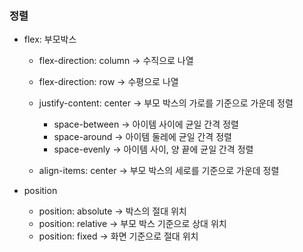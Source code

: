 
### 정렬  

- flex: 부모박스
    - flex-direction: column → 수직으로 나열
    - flex-direction: row → 수평으로 나열
    
    - justify-content: center →  부모 박스의 가로를 기준으로 가운데 정렬
        - space-between → 아이템 사이에 균일 간격 정렬
        - space-around → 아이템 둘레에 균일 간격 정렬
        - space-evenly → 아이템 사이, 양 끝에 균일 간격 정렬
    - align-items: center → 부모 박스의 세로를 기준으로 가운데 정렬
    

- position
    - position: absolute → 박스의 절대 위치
    - position: relative → 부모 박스 기준으로 상대 위치
    - position: fixed → 화면 기준으로 절대 위치
